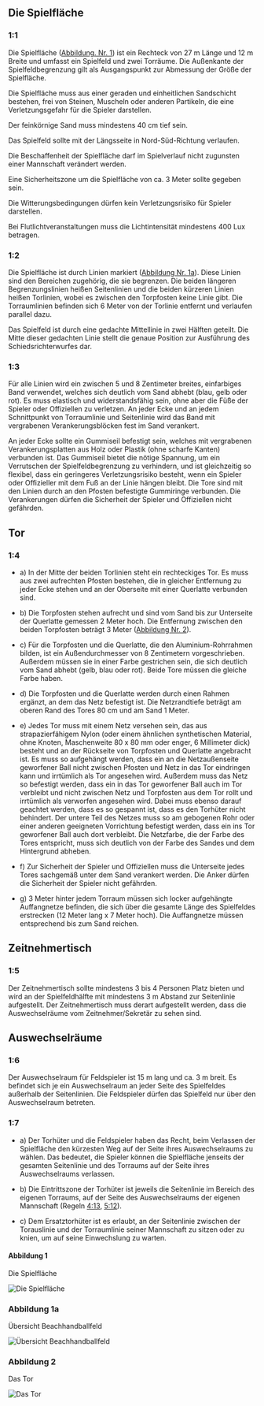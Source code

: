 ## Die Spielfläche

### 1:1
Die Spielfläche ([Abbildung. Nr. 1](#abbildung-1)) ist ein Rechteck von 27 m Länge und 12 m
Breite und umfasst ein Spielfeld und zwei Torräume. Die Außenkante
der Spielfeldbegrenzung gilt als Ausgangspunkt zur Abmessung der
Größe der Spielfläche.

Die Spielfläche muss aus einer geraden und einheitlichen
Sandschicht bestehen, frei von Steinen, Muscheln oder anderen
Partikeln, die eine Verletzungsgefahr für die Spieler darstellen.

Der feinkörnige Sand muss mindestens 40 cm tief sein.

Das Spielfeld sollte mit der Längsseite in Nord-Süd-Richtung
verlaufen.

Die Beschaffenheit der Spielfläche darf im Spielverlauf nicht
zugunsten einer Mannschaft verändert werden.

Eine Sicherheitszone um die Spielfläche von ca. 3 Meter sollte
gegeben sein.

Die Witterungsbedingungen dürfen kein Verletzungsrisiko für Spieler
darstellen.

Bei Flutlichtveranstaltungen muss die Lichtintensität mindestens 400
Lux betragen.

### 1:2
Die Spielfläche ist durch Linien markiert ([Abbildung Nr. 1a](#abbildung-1a)). Diese
Linien sind den Bereichen zugehörig, die sie begrenzen. Die beiden
längeren Begrenzungslinien heißen Seitenlinien und die beiden
kürzeren Linien heißen Torlinien, wobei es zwischen den Torpfosten
keine Linie gibt. Die Torraumlinien befinden sich 6 Meter von der
Torlinie entfernt und verlaufen parallel dazu.

Das Spielfeld ist durch eine gedachte Mittellinie in zwei Hälften geteilt.
Die Mitte dieser gedachten Linie stellt die genaue Position zur
Ausführung des Schiedsrichterwurfes dar. 

### 1:3
Für alle Linien wird ein zwischen 5 und 8 Zentimeter breites,
einfarbiges Band verwendet, welches sich deutlich vom Sand abhebt
(blau, gelb oder rot). Es muss elastisch und widerstandsfähig sein,
ohne aber die Füße der Spieler oder Offiziellen zu verletzen. An jeder
Ecke und an jedem Schnittpunkt von Torraumlinie und Seitenlinie wird 
das Band mit vergrabenen Verankerungsblöcken fest im Sand
verankert.

An jeder Ecke sollte ein Gummiseil befestigt sein, welches mit
vergrabenen Verankerungsplatten aus Holz oder Plastik (ohne
scharfe Kanten) verbunden ist. Das Gummiseil bietet die nötige
Spannung, um ein Verrutschen der Spielfeldbegrenzung zu
verhindern, und ist gleichzeitig so flexibel, dass ein geringeres
Verletzungsrisiko besteht, wenn ein Spieler oder Offizieller mit dem
Fuß an der Linie hängen bleibt. Die Tore sind mit den Linien durch an
den Pfosten befestigte Gummiringe verbunden. Die Verankerungen
dürfen die Sicherheit der Spieler und Offiziellen nicht gefährden. 

## Tor

### 1:4
* a) In der Mitte der beiden Torlinien steht ein rechteckiges Tor. Es muss
aus zwei aufrechten Pfosten bestehen, die in gleicher Entfernung zu
jeder Ecke stehen und an der Oberseite mit einer Querlatte
verbunden sind.

* b) Die Torpfosten stehen aufrecht und sind vom Sand bis zur Unterseite
der Querlatte gemessen 2 Meter hoch. Die Entfernung zwischen den
beiden Torpfosten beträgt 3 Meter ([Abbildung Nr. 2](#abbildung-2)).

* c) Für die Torpfosten und die Querlatte, die den Aluminium-Rohrrahmen
bilden, ist ein Außendurchmesser von 8 Zentimetern vorgeschrieben.
Außerdem müssen sie in einer Farbe gestrichen sein, die sich
deutlich vom Sand abhebt (gelb, blau oder rot). Beide Tore müssen
die gleiche Farbe haben.

* d) Die Torpfosten und die Querlatte werden durch einen Rahmen
ergänzt, an dem das Netz befestigt ist. Die Netzrandtiefe beträgt am
oberen Rand des Tores 80 cm und am Sand 1 Meter. 

* e) Jedes Tor muss mit einem Netz versehen sein, das aus
strapazierfähigem Nylon (oder einem ähnlichen synthetischen
Material, ohne Knoten, Maschenweite 80 x 80 mm oder enger, 6
Millimeter dick) besteht und an der Rückseite von Torpfosten und
Querlatte angebracht ist. Es muss so aufgehängt werden, dass ein an
die Netzaußenseite geworfener Ball nicht zwischen Pfosten und Netz
in das Tor eindringen kann und irrtümlich als Tor angesehen wird.
Außerdem muss das Netz so befestigt werden, dass ein in das Tor
geworfener Ball auch im Tor verbleibt und nicht zwischen Netz und
Torpfosten aus dem Tor rollt und irrtümlich als verworfen angesehen 
wird. Dabei muss ebenso darauf geachtet werden, dass es so
gespannt ist, dass es den Torhüter nicht behindert.
Der untere Teil des Netzes muss so am gebogenen Rohr oder einer
anderen geeigneten Vorrichtung befestigt werden, dass ein ins Tor
geworfener Ball auch dort verbleibt. Die Netzfarbe, die der Farbe des
Tores entspricht, muss sich deutlich von der Farbe des Sandes und
dem Hintergrund abheben.

* f) Zur Sicherheit der Spieler und Offiziellen muss die Unterseite jedes
Tores sachgemäß unter dem Sand verankert werden. Die Anker
dürfen die Sicherheit der Spieler nicht gefährden.

* g) 3 Meter hinter jedem Torraum müssen sich locker aufgehängte
Auffangnetze befinden, die sich über die gesamte Länge des
Spielfeldes erstrecken (12 Meter lang x 7 Meter hoch). Die
Auffangnetze müssen entsprechend bis zum Sand reichen. 

## Zeitnehmertisch

### 1:5
Der Zeitnehmertisch sollte mindestens 3 bis 4 Personen Platz bieten
und wird an der Spielfeldhälfte mit mindestens 3 m Abstand zur
Seitenlinie aufgestellt.
Der Zeitnehmertisch muss derart aufgestellt werden, dass die
Auswechselräume vom Zeitnehmer/Sekretär zu sehen sind.

## Auswechselräume

### 1:6 
Der Auswechselraum für Feldspieler ist 15 m lang und ca. 3 m breit.
Es befindet sich je ein Auswechselraum an jeder Seite des
Spielfeldes außerhalb der Seitenlinien. Die Feldspieler dürfen das
Spielfeld nur über den Auswechselraum betreten.

### 1:7
* a) Der Torhüter und die Feldspieler haben das Recht, beim
Verlassen der Spielfläche den kürzesten Weg auf der Seite ihres
Auswechselraums zu wählen. Das bedeutet, die Spieler können
die Spielfläche jenseits der gesamten Seitenlinie und des Torraums auf der Seite ihres Auswechselraums verlassen. 

* b) Die Eintrittszone der Torhüter ist jeweils die Seitenlinie im Bereich
des eigenen Torraums, auf der Seite des Auswechselraums der
eigenen Mannschaft (Regeln [4:13](#4:13), [5:12](#5:12)).

* c) Dem Ersatztorhüter ist es erlaubt, an der Seitenlinie zwischen der
Torauslinie und der Torraumlinie seiner Mannschaft zu sitzen oder
zu knien, um auf seine Einwechslung zu warten.

#### Abbildung 1
Die Spielfläche

![Die Spielfläche](../diagrams/diagram1.png)

### Abbildung 1a
Übersicht Beachhandballfeld 

![Übersicht Beachhandballfeld](../diagrams/diagram1a.png)

### Abbildung 2
Das Tor

![Das Tor](../diagrams/diagram2.png)
